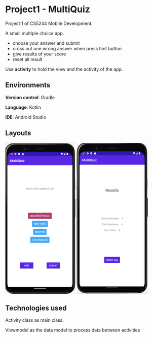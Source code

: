 # Project1 - MultiQuiz

Project 1 of CS5244 Mobile Development.



A small multiple choice app. 

- choose your answer and submit
- cross out one wrong answer when press hint button
- give results of your score
- reset all result

Use **activity** to hold the view and the activity of the app.

## Environments

**Version control**: Gradle

**Language**: Kotlin

**IDE**: Android Studio

## Layouts

<img src="IMG/Layout1.png" alt="image-20230102170331709" style="zoom:50%;" />

<img src="IMG/Layout2.png" alt="image-20230102170247988" style="zoom:50%;" />



## Technologies used

Activity class as main class. 

Viewmodel as the data model to process data between activities

